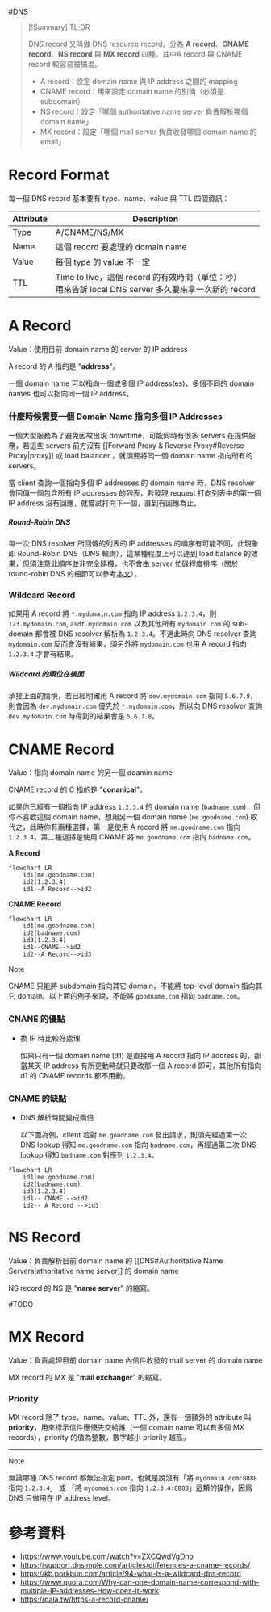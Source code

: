 #DNS

>[!Summary] TL;DR
>
>DNS record 又叫做 DNS resource record，分為 **A record**、**CNAME record**、**NS record** 與 **MX record** 四種。其中A record 與 CNAME record 較容易被搞混。
>
>- A record：設定 domain name 與 IP address 之間的 mapping
>- CNAME record：用來設定 domain name 的別稱（必須是 subdomain）
>- NS record：設定「哪個 authoritative name server 負責解析哪個 domain name」
>- MX record：設定「哪個 mail server 負責收發哪個 domain name 的 email」

# Record Format

每一個 DNS record 基本要有 type、name、value 與 TTL 四個資訊：

|Attribute|Description|
|---|---|
|Type|A/CNAME/NS/MX|
|Name|這個 record 要處理的 domain name|
|Value|每個 type 的 value 不一定|
|TTL|Time to live，這個 record 的有效時間（單位：秒）<br/>用來告訴 local DNS server 多久要來拿一次新的 record|

# A Record

Value：使用目前 domain name 的 server 的 IP address

A record 的 A 指的是 "**address**"。

一個 domain name 可以指向一個或多個 IP address(es)，多個不同的 domain names 也可以指向同一個 IP address。

### 什麼時候需要一個 Domain Name 指向多個 IP Addresses

一個大型服務為了避免因故出現 downtime，可能同時有很多 servers 在提供服務，若這些 servers 前方沒有 [[Forward Proxy & Reverse Proxy#Reverse Proxy|proxy]] 或 load balancer ，就須要將同一個 domain name 指向所有的 servers。

當 client 查詢一個指向多個 IP addresses 的 domain name 時，DNS resolver 會回傳一個包含所有 IP addresses 的列表，若發現 request 打向列表中的第一個 IP address 沒有回應，就嘗試打向下一個，直到有回應為止。

##### Round-Robin DNS

每一次 DNS resolver 所回傳的列表的 IP addresses 的順序有可能不同，此現象即 Round-Robin DNS（DNS 輪詢），這某種程度上可以達到 load balance 的效果，但須注意此順序並非完全隨機，也不會由 server 忙碌程度排序（關於 round-robin DNS 的細節可以參考[本文](https://www.cloudflare.com/learning/dns/glossary/round-robin-dns/)）。

### Wildcard Record

如果用 A record 將 `*.mydomain.com` 指向 IP address `1.2.3.4`，則 `123.mydomain.com`, `asdf.mydomain.com` 以及其他所有 `mydomain.com` 的 sub-domain 都會被 DNS resolver 解析為 `1.2.3.4`。不過此時向 DNS resolver 查詢 `mydomain.com` 反而會沒有結果，須另外將 `mydomain.com` 也用  A record 指向 `1.2.3.4` 才會有結果。

##### Wildcard 的順位在後面

承接上面的情境，若已經明確用 A record 將 `dev.mydomain.com` 指向 `5.6.7.8`，則會因為 `dev.mydomain.com` 優先於 `*.mydomain.com`，所以向 DNS resolver 查詢 `dev.mydomain.com` 時得到的結果會是 `5.6.7.8`。

# CNAME Record

Value：指向 domain name 的另一個 doamin name

CNAME record 的 C 指的是 "**conanical**"。

如果你已經有一個指向 IP address `1.2.3.4` 的 domain name (`badname.com`)，但你不喜歡這個 domain name，想用另一個 domain name  (`me.goodname.com`) 取代之，此時你有兩種選擇，第一是使用 A record 將 `me.goodname.com` 指向 `1.2.3.4`，第二種選擇是使用 CNAME 將 `me.goodname.com` 指向 `badname.com`。

**A Record**

```mermaid
flowchart LR
    id1(me.goodname.com)
    id2(1.2.3.4)
    id1--A Record-->id2
```

**CNAME Record**

```mermaid
flowchart LR
    id1(me.goodname.com)
    id2(badname.com)
    id3(1.2.3.4)
    id1--CNAME-->id2
    id2--A Record-->id3
```

>[!Note]
>CNAME 只能將 subdomain 指向其它 domain，不能將 top-level domain 指向其它 domain。以上面的例子來說，不能將 `goodname.com` 指向 `badname.com`。

### CNANE 的優點

- 換 IP 時比較好處理

    如果只有一個 domain name (d1) 是直接用 A record 指向 IP address 的，那當某天 IP address 有所更動時就只要改那一個 A record 即可，其他所有指向 d1 的 CNAME records 都不用動。

### CNAME 的缺點

- DNS 解析時間變成兩倍

    以下圖為例，client 若對 `me.goodname.com` 發出請求，則須先經過第一次 DNS lookup 得知 `me.goodname.com` 指向 `badname.com`，再經過第二次 DNS lookup 得知 `badname.com` 對應到 `1.2.3.4`。

```mermaid
flowchart LR
    id1(me.goodname.com)
    id2(badname.com)
    id3(1.2.3.4)
    id1-- CNAME -->id2
    id2-- A Record -->id3
```

# NS Record

Value：負責解析目前 domain name 的 [[DNS#Authoritative Name Servers|athoritative name server]] 的 domain name

NS record 的 NS 是 "**name server**" 的縮寫。

#TODO 

# MX Record

Value：負責處理目前 domain name 內信件收發的 mail server 的 domain name

MX record 的 MX 是 "**mail exchanger**" 的縮寫。

### Priority

MX record 除了 type、name、value、TTL 外，還有一個額外的 attribute 叫 **priority**，用來標示信件應優先交給誰（一個 domain name 可以有多個 MX records），priority 的值為整數，數字越小 priority 越高。

---

>[!Note]
>無論哪種 DNS record 都無法指定 port。也就是說沒有「將 `mydomain.com:8888` 指向 `1.2.3.4`」 或 「將 `mydomain.com` 指向 `1.2.3.4:8888`」這類的操作，因爲 DNS 只做用在 IP address level。

# 參考資料

- <https://www.youtube.com/watch?v=ZXCQwdVgDno>
- <https://support.dnsimple.com/articles/differences-a-cname-records/>
- <https://kb.porkbun.com/article/94-what-is-a-wildcard-dns-record>
- <https://www.quora.com/Why-can-one-domain-name-correspond-with-multiple-IP-addresses-How-does-it-work>
- <https://pala.tw/https-a-record-cname/>
